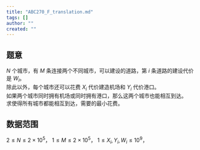 ```yaml
---
title: "ABC270_F_translation.md"
tags: []
author: ""
created: ""
---
```


## 题意  

$N$ 个城市，有 $M$ 条连接两个不同城市，可以建设的道路，第 $i$ 条道路的建设代价是 $W_i$。    
除此以外，每个城市还可以花费 $X_i$ 代价建造机场和 $Y_i$ 代价港口。    
如果两个城市同时拥有机场或同时拥有港口，那么这两个城市也能相互到达。        
求使得所有城市都能相互到达，需要的最小花费。

## 数据范围

$2\le N\le 2\times 10^5$，
$1\le M\le 2\times 10^5$，
$1\le X_i,Y_i,W_i\le 10^9$，

